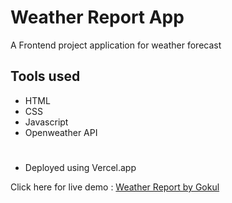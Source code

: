 
# Weather Report App

A Frontend project application for weather forecast

## Tools used

* HTML
* CSS
* Javascript
* Openweather API

#
* Deployed using Vercel.app

Click here for live demo : [Weather Report by Gokul](https)

#
